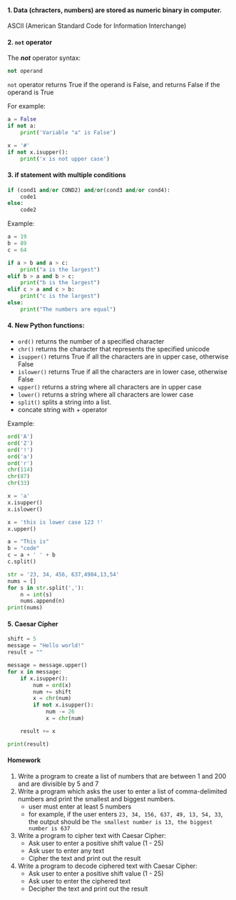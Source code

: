 #### 1. Data (chracters, numbers) are stored as numeric binary in computer.
   ASCII (American Standard Code for Information Interchange)


#### 2. `not` operator
   The ***not*** operator syntax:
   ```python
   not operand
   ```
   `not` operator returns True if the operand is False, and returns False if the operand is True

   For example:
   ``` Python
   a = False
   if not a:
       print('Variable "a" is False')
   
   x = '#'
   if not x.isupper():
       print('x is not upper case')
   ```

#### 3. if statement with multiple conditions
   ```python
   if (cond1 and/or COND2) and/or(cond3 and/or cond4):
       code1
   else:
       code2
   ```

   Example:
   ```python
   a = 19
   b = 89
   c = 64
  
   if a > b and a > c:
       print("a is the largest")
   elif b > a and b > c:
       print("b is the largest")
   elif c > a and c > b:
       print("c is the largest")
   else:
       print("The numbers are equal")
   ```

#### 4. New Python functions:
   - `ord()` returns the number of a specified character
   - `chr()` returns the character that represents the specified unicode
   - `isupper()` returns True if all the characters are in upper case, otherwise False
   - `islower()` returns True if all the characters are in lower case, otherwise False
   - `upper()` returns a string where all characters are in upper case
   - `lower()` returns a string where all characters are lower case
   - `split()` splits a string into a list.
   - concate string with + operator

   Example:
   ```python
   ord('A')
   ord('Z')
   ord('!')
   ord('a')
   ord('r')
   chr(114)
   chr(87)
   chr(33)
   
   x = 'a'
   x.isupper()
   x.islower()
   
   x = 'this is lower case 123 !'
   x.upper()
   
   a = "This is"
   b = "code"
   c = a + ' ' + b
   c.split()
   
   str = '23, 34, 456, 637,4984,13,54'
   nums = []
   for s in str.split(','):
       n = int(s)
       nums.append(n)
   print(nums)
   ```
   
#### 5. Caesar Cipher
   ```python
   shift = 5
   message = "Hello world!"
   result = ""

   message = message.upper()
   for x in message:
       if x.isupper():
           num = ord(x)
           num += shift
           x = chr(num)
           if not x.isupper():
               num -= 26
               x = chr(num)

       result += x

   print(result)   
   ```

#### Homework
   1. Write a program to create a list of numbers that are between 1 and 200 and are divisible by 5 and 7
   1. Write a program which asks the user to enter a list of comma-delimited numbers and print the smallest and biggest numbers.
      - user must enter at least 5 numbers
      - for example, if the user enters `23, 34, 156, 637, 49, 13, 54, 33`, the output should be `The smallest number is 13, the biggest number is 637`
   1. Write a program to cipher text with Caesar Cipher:
      - Ask user to enter a positive shift value (1 - 25)
      - Ask user to enter any text
      - Cipher the text and print out the result
   1. Write a program to decode ciphered text with Caesar Cipher:
      - Ask user to enter a positive shift value (1 - 25)
      - Ask user to enter the ciphered text
      - Decipher the text and print out the result
